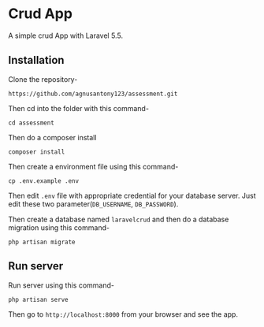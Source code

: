 # Crud App

A simple crud App with Laravel 5.5.

## Installation

Clone the repository-
```
https://github.com/agnusantony123/assessment.git
```

Then cd into the folder with this command-
```
cd assessment
```

Then do a composer install
```
composer install
```

Then create a environment file using this command-
```
cp .env.example .env
```

Then edit `.env` file with appropriate credential for your database server. Just edit these two parameter(`DB_USERNAME`, `DB_PASSWORD`).

Then create a database named `laravelcrud` and then do a database migration using this command-
```
php artisan migrate
```

## Run server

Run server using this command-
```
php artisan serve
```

Then go to `http://localhost:8000` from your browser and see the app.




